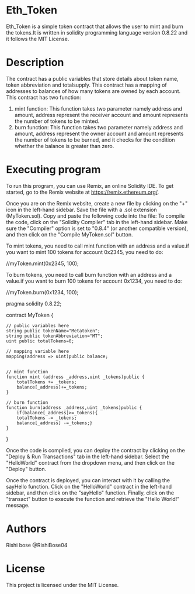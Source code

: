 # Eth_Token
Eth_Token is a simple token contract that allows the user to mint and burn the tokens.It is written in solidity programming language version 0.8.22 and it follows the MIT License.

# Description
The contract has a public variables that store details about token name, token abbreviation and totalsupply.
This contract has a mapping of addresses to balances of how many tokens are owned by each account.
This contract has two function:
1) mint function: This function takes two parameter namely address and amount, address represent the receiver account and amount represents the number of tokens to be minted.
2) burn function: This function takes two parameter namely address and amount, address represent the owner account and amount represents the number of tokens to be burned, and it checks for the condition whether the balance is greater than zero.

# Executing program
To run this program, you can use Remix, an online Solidity IDE. To get started, go to the Remix website at https://remix.ethereum.org/.

Once you are on the Remix website, create a new file by clicking on the "+" icon in the left-hand sidebar. Save the file with a .sol extension (MyToken.sol). Copy and paste the following code into the file:
To compile the code, click on the "Solidity Compiler" tab in the left-hand sidebar. Make sure the "Compiler" option is set to "0.8.4" (or another compatible version), and then click on the "Compile MyToken.sol" button.

To mint tokens, you need to call mint function with an address and a value.if you want to mint 100 tokens for account 0x2345, you need to do:

//myToken.mint(0x2345, 100);

To burn tokens, you need to call burn function with an address and a value.if you want to burn 100 tokens for account 0x1234, you need to do:

//myToken.burn(0x1234, 100);



pragma solidity 0.8.22;


contract MyToken {

    // public variables here
    string public tokenName="Metatoken";
    string public tokenAbbreviation="MT";
    uint public totalTokens=0;

    // mapping variable here
    mapping(address => uint)public balance;


    // mint function
    function mint (address _address,uint _tokens)public {
        totalTokens += _tokens;
        balance[_address]+=_tokens;
    }

    // burn function
    function burn(address _address,uint _tokens)public {
        if(balance[_address]>=_tokens){
        totalTokens -= _tokens;
        balance[_address] -=_tokens;}
    }

}

Once the code is compiled, you can deploy the contract by clicking on the "Deploy & Run Transactions" tab in the left-hand sidebar. Select the "HelloWorld" contract from the dropdown menu, and then click on the "Deploy" button.

Once the contract is deployed, you can interact with it by calling the sayHello function. Click on the "HelloWorld" contract in the left-hand sidebar, and then click on the "sayHello" function. Finally, click on the "transact" button to execute the function and retrieve the "Hello World!" message.

# Authors
Rishi bose
@RishiBose04

# License
This project is licensed under the MIT License.
